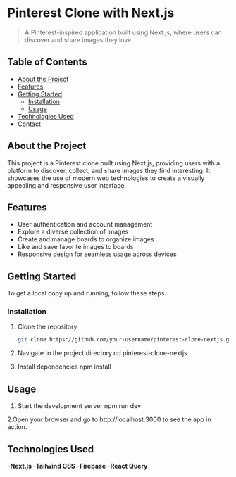 # Pinterest Clone with Next.js

> A Pinterest-inspired application built using Next.js, where users can discover and share images they love.



## Table of Contents

- [About the Project](#about-the-project)
- [Features](#features)
- [Getting Started](#getting-started)
  - [Installation](#installation)
  - [Usage](#usage)
- [Technologies Used](#technologies-used)
- [Contact](#contact)

## About the Project

This project is a Pinterest clone built using Next.js, providing users with a platform to discover, collect, and share images they find interesting. It showcases the use of modern web technologies to create a visually appealing and responsive user interface.


## Features

- User authentication and account management
- Explore a diverse collection of images
- Create and manage boards to organize images
- Like and save favorite images to boards
- Responsive design for seamless usage across devices

## Getting Started

To get a local copy up and running, follow these steps.

### Installation

1. Clone the repository
   ```sh
   git clone https://github.com/your-username/pinterest-clone-nextjs.git

2. Navigate to the project directory
   cd pinterest-clone-nextjs

3. Install dependencies
  npm install

## Usage
1. Start the development server
  npm run dev

2.Open your browser and go to http://localhost:3000 to see the app in action.

## Technologies Used
**-Next.js**
**-Tailwind CSS**
**-Firebase**
**-React Query**

